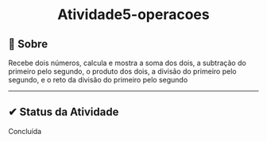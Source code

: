 <h1 align="center">Atividade5-operacoes</h2>

## 🔧 Sobre

Recebe dois números, calcula e mostra a soma dos dois, a subtração do primeiro pelo segundo, o produto dos dois, a divisão do primeiro pelo segundo, e o reto da divisão do primeiro pelo segundo

---

##  ✔ Status da Atividade

Concluída
